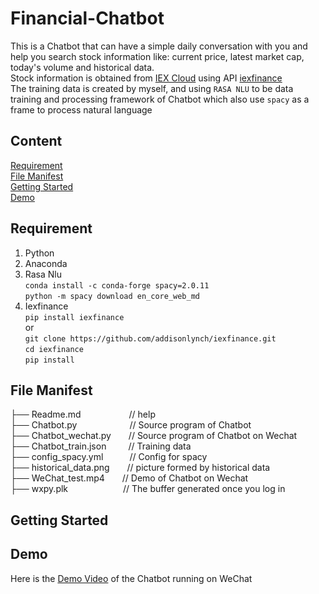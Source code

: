 # Financial-Chatbot
This is a Chatbot that can have a simple daily conversation with you and help you search stock information like: current price, latest market cap, today's volume and historical data.<br>
Stock information is obtained from [IEX Cloud](https://iexcloud.io/) using API [iexfinance](https://addisonlynch.github.io/iexfinance/devel/)<br>
The training data is created by myself, and using `RASA NLU` to be data training and processing framework of Chatbot which also use `spacy` as a frame to process natural language<br>
## Content
[Requirement](#requirement)<br>
[File Manifest](#file-manifest)<br>
[Getting Started](#getting-started)<br>
[Demo](#demo)<br>

## Requirement
1. Python<br>
2. Anaconda<br>
3. Rasa Nlu<br>`conda install -c conda-forge spacy=2.0.11`<br>`python -m spacy download en_core_web_md`<br>
4. Iexfinance<br>`pip install iexfinance`<br>or<br>`git clone https://github.com/addisonlynch/iexfinance.git`<br>
`cd iexfinance`<br>
`pip install`<br>

## File Manifest
├── Readme.md&emsp;&emsp;&emsp;&emsp;&emsp;&ensp;// help<br>
├── Chatbot.py&emsp;&emsp;&emsp;&emsp;&emsp;&emsp;// Source program of Chatbot<br>
├── Chatbot_wechat.py&emsp;&emsp;// Source program of Chatbot on Wechat<br>
├── Chatbot_train.json&emsp;&emsp;&ensp;// Training data<br>
├── config_spacy.yml&emsp;&emsp;&emsp;// Config for spacy<br>
├── historical_data.png&emsp;&emsp;// picture formed by historical data<br>
├── WeChat_test.mp4&emsp;&emsp;// Demo of Chatbot on Wechat<br>
├── wxpy.plk &emsp;&emsp;&emsp;&emsp;&emsp;&emsp;// The buffer generated once you log in<br>

## Getting Started

## Demo
Here is the [Demo Video](https://github.com/dmmlcloud/Financial-Chatbot/blob/master/ChatBot/WeChat_test.mp4) of the Chatbot running on WeChat
